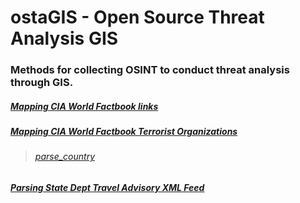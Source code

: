 # ostaGIS - Open Source Threat Analysis GIS
### Methods for collecting OSINT to conduct threat analysis through GIS.

##### [Mapping CIA World Factbook links](CIA_world_fact_book_scraping/README.md)
##### [Mapping CIA World Factbook Terrorist Organizations](mapping_t_orgs/README.md)
> ###### [parse_country](parse_country/README.md)
##### [Parsing State Dept Travel Advisory XML Feed](travel_advisory_feedscraper/README.md)

